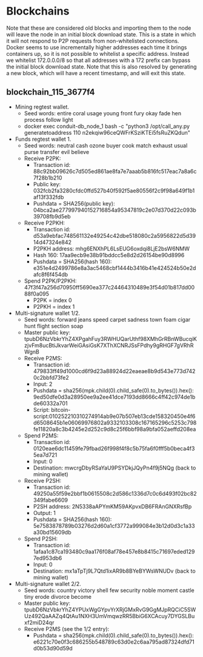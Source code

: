 Blockchains
===========

Note that these are considered old blocks and importing them to the node will leave the node in
an initial block download state. This is a state in which it will not respond to P2P requests from
non-whitelisted connections. Docker seems to use incrementally higher addresses each time it
brings containers up, so it is not possible to whitelist a specific address. Instead we whitelist
172.0.0.0/8 so that all addresses with a 172 prefix can bypass the initial block download state.
Note that this is also resolved by generating a new block, which will have a recent timestamp,
and will exit this state.

blockchain_115_3677f4
---------------------

* Mining regtest wallet.
  *  Seed words: entire coral usage young front fury okay fade hen process follow light
  * docker exec conduit-db_node_1 bash -c "python3 /opt/call_any.py generatetoaddress 110 n2ekqiw96ceQWFrKSziKTEi5fsRuZKQdun"
* Funds regtest wallet 1.
  * Seed words: neutral cash ozone buyer cook match exhaust usual purse transfer evil believe
  * Receive P2PK:
    * Transaction id: 88c92bb09626c7d505ed861ae8fa7e7aaab5b816fc517eac7a8a6c7f28b1b210
    * Public key: 032fcb2fa3280cfdc0ffd527b40f592f5ae80556f2c9f98a649f1b1af13f332fdb
    * Pushdata = SHA256(public key): 04bca2ae277997940152716854a95347819c2e07d370d22c093b39708fb9d5eb
  * Receive P2PKH:
    * Transaction id: d53a9ebfac748561132e49254c42dbe518080c2a5956822d5d3914d47324e842
    * P2PKH address: mhg6ENXhPL6LsEUG6oxdqi8LjE2bsW6NMW
    * Hash 160: 17aa9ecb9e38b91bddcc5e8d2d26154be90d8996
    * Pushdata = SHA256(hash 160): e351e4d2499786e8a3ac5468cbf1444b3416b41e424524b50e2dafc8f6f454db
  * Spend P2PK/P2PKH: 47f3f47a256d70950ff5690ea377c24464310489e3f54d01b817dd0088f0a095
    * P2PK = index 0
    * P2PKH = index 1
* Multi-signature wallet 1/2.
  * Seed words: forward jeans speed carpet sadness town foam cigar hunt flight section soap
  * Master public key: tpubD6NzVbkrYhZ4XPgahFuy3RWHUQarUthf98XMhGrRBnWBucqiKzjvFm8ucBtiJkvarWeiGAsiGsK7XThXCNRJSsFPdhy9gRHGF7gVRhRWgnB
  * Receive P2MS:
    * Transaction id: 479833ff49d1000cd6f9d23a88924d22eaeae8b9d543e773d7420c2bbfd73fe2
    * Input: 2
    * Pushdata = sha256(mpk.child(0).child_safe(0).to_bytes()).hex(): 9ed50dfe0d3a28950ee9a2ee41dce7193dd8666c4ff42c974de1bde60332a701
    * Script: bitcoin-script:010252210310274914ab9e07b507eb13cde158320450e4f6d6508645b1e06069976802a9332103308c167165296c5253c798fe11820a8c3b4245e2d252c9d8c25f6bbf98a9bfa052aeffd208ea
  * Spend P2MS:
    * Transaction id: 0120eae6dc11459fe79fbad26f998f4f8c5b75fa6f0fff5b0beca4f35ea7d721
    * Input: 0
    * Destination: mwcrgDbyRSaYaU9PSYDkjJQyPn4f9j5NQg (back to mining wallet)
  * Receive P2SH:
    * Transaction id: 49250a55f59e2bbf1b0615508c2d586c1336d7c0c6d493f02bc82349fabe6609
    * P2SH address: 2N5338aAPYmKM59AKpvxDB6FRAnGNXRsfBp
    * Output: 1
    * Pushdata = SHA256(hash 160): 5e7583878789b03276d2d60a1cf3772a999084e3b12d0d3c1a33a30bd15609db
  * Spend P2SH:
    * Transaction id: 1afaa1c87ca193480c9aa176f08af78e457e8b8415c71697eded1297ed953db6
    * Input: 0
    * Destination: mx1aTpTj9L7Qtd1ixAR9b8BYeBYWsWNUDv (back to mining wallet)
* Multi-signature wallet 2/2.
  * Seed words: country victory shell few security noble moment castle tiny erode divorce become
  * Master public key: tpubD6NzVbkrYhZ4YPUxWgGYpvYrXRjGMxRvG9GgMJpRQCiC5SWUz492QaAAZq4QtAu1NXH3UmVmqwzRR5BbiG6XCAcuy7DYGSLBuxf2miD24qr
  * Receive P2MS (see the 1/2 entry):
    * Pushdata = sha256(mpk.child(0).child_safe(0).to_bytes()).hex(): e6221c70e0f3c686255b548789c63d0e2c6aa795ad87324dfd71d0b53d90d59d
